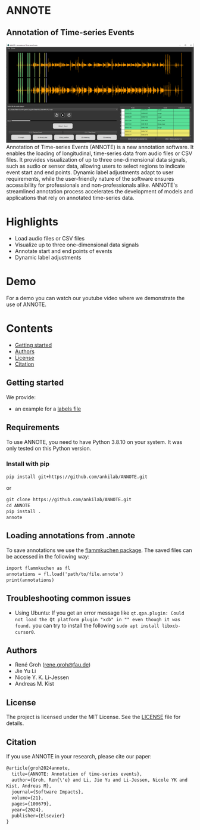 # ANNOTE

## Annotation of Time-series Events
![alt text](annote.png)
Annotation of Time-series Events (ANNOTE) is a new annotation software. 
It enables the loading of 
longitudinal, time-series data from audio files or CSV 
files. It provides visualization of up to three 
one-dimensional data signals, such as audio or sensor data, 
allowing users to select regions to indicate event start 
and end points. Dynamic label adjustments adapt to user 
requirements, while the user-friendly nature of the 
software ensures accessibility for professionals and 
non-professionals alike. ANNOTE's streamlined annotation 
process accelerates the development of models and 
applications that rely on annotated time-series data.

# Highlights
- Load audio files or CSV files
- Visualize up to three one-dimensional data signals
- Annotate start and end points of events
- Dynamic label adjustments

# Demo
For a demo you can watch our youtube video 
where we demonstrate the use of ANNOTE.


# Contents
- [Getting started](#getting-started)
- [Authors](#authors)
- [License](#license)
- [Citation](#citation)


## Getting started
We provide:
- an example for a [labels file](src/annote/labels_file_example.json)

## Requirements
To use ANNOTE, you need to have Python 3.8.10  on your system. It was only tested on this Python version.


### Install with pip

````
pip install git+https://github.com/ankilab/ANNOTE.git
````

or

````    
git clone https://github.com/ankilab/ANNOTE.git
cd ANNOTE
pip install .
annote
````

## Loading annotations from .annote
To save annotations we use the [flammkuchen package](https://github.com/portugueslab/flammkuchen). 
The saved files can be accessed in the following way:
    
````   
import flammkuchen as fl
annotations = fl.load('path/to/file.annote')
print(annotations)
````

## Troubleshooting common issues
- Using Ubuntu: If you get an error message like `qt.qpa.plugin: Could not load the Qt platform plugin "xcb" in "" even though it was found.` 
  you can try to install the following `sudo apt install libxcb-cursor0`.


## Authors
- René Groh ([rene.groh@fau.de](mailto:rene.groh@fau.de]))
- Jie Yu Li
- Nicole Y. K. Li-Jessen
- Andreas M. Kist 

## License
The project is licensed under the MIT License. See the [LICENSE](LICENSE) file for details.

## Citation
If you use ANNOTE in your research, please cite our paper:

```
@article{groh2024annote,
  title={ANNOTE: Annotation of time-series events},
  author={Groh, Ren{\'e} and Li, Jie Yu and Li-Jessen, Nicole YK and Kist, Andreas M},
  journal={Software Impacts},
  volume={21},
  pages={100679},
  year={2024},
  publisher={Elsevier}
}
```

